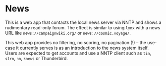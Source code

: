 # News

This is a web app that contacts the local news server via NNTP and
shows a rudimentary read-only forum. The effect is similar to using
`lynx` with a news URL like `news://campaignwiki.org/` or
`news://cosmic.voyage/`.

This web app provides no filtering, no scoring, no pagination (!) –
the use-case it currently serves is as an introduction to the news
system itself. Users are expected to get accounts and use a NNTP
client such as `tin`, `slrn`, `nn`, `knews` or Thunderbird.
